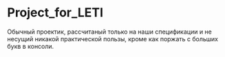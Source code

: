 # Project_for_LETI

Обычный проектик, рассчитаный только на наши спецификации и не несущий никакой практической пользы, кроме как поржать с больших букв в консоли.
